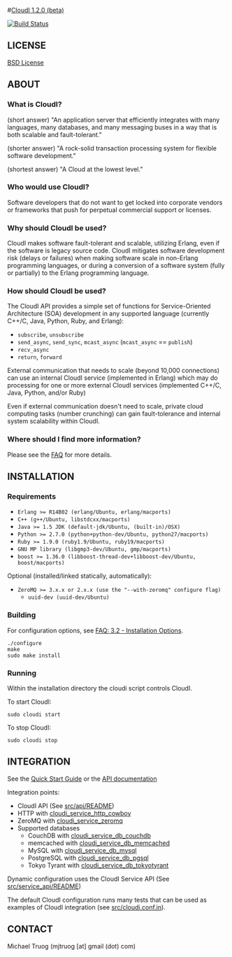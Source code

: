 #[CloudI 1.2.0 (beta)](http://cloudi.org)

[![Build Status](https://secure.travis-ci.org/okeuday/CloudI.png?branch=develop)](http://travis-ci.org/okeuday/CloudI)

## LICENSE

[BSD License](https://github.com/okeuday/CloudI/blob/master/src/LICENSE)

## ABOUT

### What is CloudI?

(short answer) "An application server that efficiently integrates with many
languages, many databases, and many messaging buses in a way that is both
scalable and fault-tolerant."

(shorter answer) "A rock-solid transaction processing system for flexible
software development."

(shortest answer) "A Cloud at the lowest level."

### Who would use CloudI?

Software developers that do not want to get locked into corporate vendors
or frameworks that push for perpetual commercial support or licenses.

### Why should CloudI be used?

CloudI makes software fault-tolerant and scalable, utilizing Erlang,
even if the software is legacy source code.  CloudI mitigates
software development risk (delays or failures) when making
software scale in non-Erlang programming languages, or during a conversion
of a software system (fully or partially) to the Erlang programming language.

### How should CloudI be used?

The CloudI API provides a simple set of functions for
Service-Oriented Architecture (SOA) development in any supported language
(currently C++/C, Java, Python, Ruby, and Erlang):

* `subscribe`, `unsubscribe`
* `send_async`, `send_sync`, `mcast_async` (`mcast_async` == `publish`)
* `recv_async`
* `return`, `forward`

External communication that needs to scale (beyond 10,000 connections)
can use an internal CloudI service (implemented in Erlang) which may do
processing for one or more external CloudI services
(implemented C++/C, Java, Python, and/or Ruby)

Even if external communication doesn't need to scale, private cloud
computing tasks (number crunching) can gain fault-tolerance and internal
system scalability within CloudI.

### Where should I find more information?

Please see the [FAQ](http://cloudi.org/faq.html) for more details.

## INSTALLATION

### Requirements

* `Erlang >= R14B02 (erlang/Ubuntu, erlang/macports)`
* `C++ (g++/Ubuntu, libstdcxx/macports)`
* `Java >= 1.5 JDK (default-jdk/Ubuntu, (built-in)/OSX)`
* `Python >= 2.7.0 (python+python-dev/Ubuntu, python27/macports)`
* `Ruby >= 1.9.0 (ruby1.9/Ubuntu, ruby19/macports)`
* `GNU MP library (libgmp3-dev/Ubuntu, gmp/macports)`
* `boost >= 1.36.0 (libboost-thread-dev+libboost-dev/Ubuntu, boost/macports)`

Optional (installed/linked statically, automatically):

* `ZeroMQ >= 3.x.x or 2.x.x (use the "--with-zeromq" configure flag)`
  * `uuid-dev (uuid-dev/Ubuntu)`

### Building

For configuration options, see [FAQ: 3.2 - Installation Options](http://cloudi.org/faq.html#3_Options).

    ./configure
    make
    sudo make install

### Running

Within the installation directory the cloudi script controls CloudI.

To start CloudI:

    sudo cloudi start

To stop CloudI:

    sudo cloudi stop

## INTEGRATION

See the [Quick Start Guide](https://github.com/okeuday/CloudI/tree/master/doc#readme) or the [API documentation](http://cloudi.org/api.html#1_Intro)

Integration points:

* CloudI API (See [src/api/README](https://github.com/okeuday/CloudI/tree/master/src/api#readme))
* HTTP with [cloudi_service_http_cowboy](https://github.com/okeuday/CloudI/blob/master/src/lib/cloudi_services_internal/src/cloudi_service_http_cowboy.erl)
* ZeroMQ with [cloudi_service_zeromq](https://github.com/okeuday/CloudI/blob/master/src/lib/cloudi_services_messaging/src/cloudi_service_zeromq.erl)
* Supported databases
  * CouchDB with [cloudi_service_db_couchdb](https://github.com/okeuday/CloudI/blob/master/src/lib/cloudi_services_databases/src/cloudi_service_db_couchdb.erl)
  * memcached with [cloudi_service_db_memcached](https://github.com/okeuday/CloudI/blob/master/src/lib/cloudi_services_databases/src/cloudi_service_db_memcached.erl)
  * MySQL with [cloudi_service_db_mysql](https://github.com/okeuday/CloudI/blob/master/src/lib/cloudi_services_databases/src/cloudi_service_db_mysql.erl)
  * PostgreSQL with [cloudi_service_db_pgsql](https://github.com/okeuday/CloudI/blob/master/src/lib/cloudi_services_databases/src/cloudi_service_db_pgsql.erl)
  * Tokyo Tyrant with [cloudi_service_db_tokyotyrant](https://github.com/okeuday/CloudI/blob/master/src/lib/cloudi_services_databases/src/cloudi_service_db_tokyotyrant.erl)

Dynamic configuration uses the CloudI Service API (See [src/service_api/README](https://github.com/okeuday/CloudI/tree/master/src/service_api#readme))

The default CloudI configuration runs many tests that can be used as
examples of CloudI integration
(see [src/cloudi.conf.in](https://github.com/okeuday/CloudI/blob/master/src/cloudi.conf.in)).

## CONTACT

Michael Truog (mjtruog [at] gmail (dot) com)

